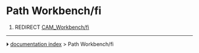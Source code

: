 # Path Workbench/fi
1.  REDIRECT [CAM_Workbench/fi](CAM_Workbench/fi.md)



---
⏵ [documentation index](../README.md) > Path Workbench/fi
